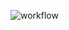 ![workflow](https://github.com/40794417KaungKhantPaing/sem.git/actions/workflows/main.yml/badge.svg)
